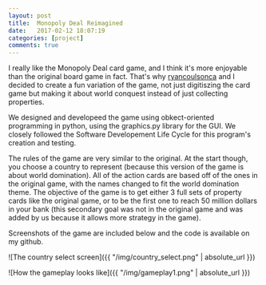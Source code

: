 ```yaml
---
layout: post
title:  Monopoly Deal Reimagined
date:   2017-02-12 18:07:19
categories: [project]
comments: true
---
```


I really like the Monopoly Deal card game, and I think it's more enjoyable than the original board game in fact. That's why [ryancoulsonca](https://github.com/ryancoulsonca) and I decided to create a fun variation of the game, not just digitiszing the card game but making it about world conquest instead of just collecting properties.

We designed and developeed the game using obkect-oriented programming in python, using the graphics.py library for the GUI. We closely followed the Software Developement Life Cycle for this program's creation and testing.

The rules of the game are very similar to the original. At the start though, you choose a country to represent (because this version of the game is about world domination). All of the action cards are based off of the ones in the original game, with the names changed to fit the world domination theme. The objective of the game is to get either 3 full sets of property cards like the original game, or to be the first one to reach 50 million dollars in your bank (this secondary goal was not in the original game and was added by us because it allows more strategy in the game).

Screenshots of the game are included below and the code is available on my github.

![The country select screen]({{ "/img/country_select.png" | absolute_url }})

![How the gameplay looks like]({{ "/img/gameplay1.png" | absolute_url }})
